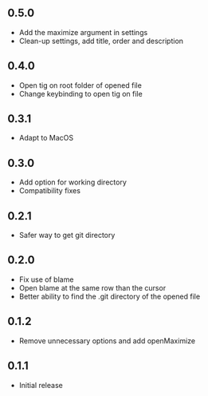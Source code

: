 ## 0.5.0

* Add the maximize argument in settings
* Clean-up settings, add title, order and description

## 0.4.0

* Open tig on root folder of opened file
* Change keybinding to open tig on file

## 0.3.1

* Adapt to MacOS

## 0.3.0

* Add option for working directory
* Compatibility fixes

## 0.2.1

* Safer way to get git directory

## 0.2.0

* Fix use of blame
* Open blame at the same row than the cursor
* Better ability to find the .git directory of the opened file

## 0.1.2

* Remove unnecessary options and add openMaximize

## 0.1.1

* Initial release
